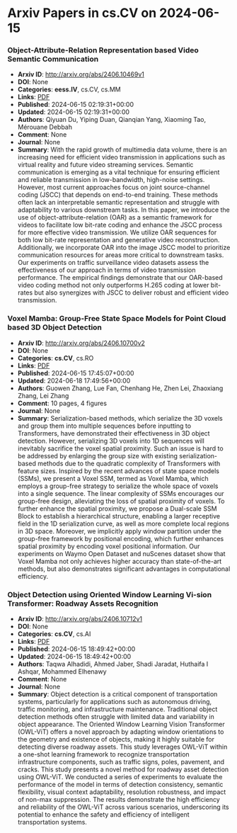 # Arxiv Papers in cs.CV on 2024-06-15
### Object-Attribute-Relation Representation based Video Semantic Communication
- **Arxiv ID**: http://arxiv.org/abs/2406.10469v1
- **DOI**: None
- **Categories**: **eess.IV**, cs.CV, cs.MM
- **Links**: [PDF](http://arxiv.org/pdf/2406.10469v1)
- **Published**: 2024-06-15 02:19:31+00:00
- **Updated**: 2024-06-15 02:19:31+00:00
- **Authors**: Qiyuan Du, Yiping Duan, Qianqian Yang, Xiaoming Tao, Mérouane Debbah
- **Comment**: None
- **Journal**: None
- **Summary**: With the rapid growth of multimedia data volume, there is an increasing need for efficient video transmission in applications such as virtual reality and future video streaming services. Semantic communication is emerging as a vital technique for ensuring efficient and reliable transmission in low-bandwidth, high-noise settings. However, most current approaches focus on joint source-channel coding (JSCC) that depends on end-to-end training. These methods often lack an interpretable semantic representation and struggle with adaptability to various downstream tasks. In this paper, we introduce the use of object-attribute-relation (OAR) as a semantic framework for videos to facilitate low bit-rate coding and enhance the JSCC process for more effective video transmission. We utilize OAR sequences for both low bit-rate representation and generative video reconstruction. Additionally, we incorporate OAR into the image JSCC model to prioritize communication resources for areas more critical to downstream tasks. Our experiments on traffic surveillance video datasets assess the effectiveness of our approach in terms of video transmission performance. The empirical findings demonstrate that our OAR-based video coding method not only outperforms H.265 coding at lower bit-rates but also synergizes with JSCC to deliver robust and efficient video transmission.



### Voxel Mamba: Group-Free State Space Models for Point Cloud based 3D Object Detection
- **Arxiv ID**: http://arxiv.org/abs/2406.10700v2
- **DOI**: None
- **Categories**: **cs.CV**, cs.RO
- **Links**: [PDF](http://arxiv.org/pdf/2406.10700v2)
- **Published**: 2024-06-15 17:45:07+00:00
- **Updated**: 2024-06-18 17:49:56+00:00
- **Authors**: Guowen Zhang, Lue Fan, Chenhang He, Zhen Lei, Zhaoxiang Zhang, Lei Zhang
- **Comment**: 10 pages, 4 figures
- **Journal**: None
- **Summary**: Serialization-based methods, which serialize the 3D voxels and group them into multiple sequences before inputting to Transformers, have demonstrated their effectiveness in 3D object detection. However, serializing 3D voxels into 1D sequences will inevitably sacrifice the voxel spatial proximity. Such an issue is hard to be addressed by enlarging the group size with existing serialization-based methods due to the quadratic complexity of Transformers with feature sizes. Inspired by the recent advances of state space models (SSMs), we present a Voxel SSM, termed as Voxel Mamba, which employs a group-free strategy to serialize the whole space of voxels into a single sequence. The linear complexity of SSMs encourages our group-free design, alleviating the loss of spatial proximity of voxels. To further enhance the spatial proximity, we propose a Dual-scale SSM Block to establish a hierarchical structure, enabling a larger receptive field in the 1D serialization curve, as well as more complete local regions in 3D space. Moreover, we implicitly apply window partition under the group-free framework by positional encoding, which further enhances spatial proximity by encoding voxel positional information. Our experiments on Waymo Open Dataset and nuScenes dataset show that Voxel Mamba not only achieves higher accuracy than state-of-the-art methods, but also demonstrates significant advantages in computational efficiency.



### Object Detection using Oriented Window Learning Vi-sion Transformer: Roadway Assets Recognition
- **Arxiv ID**: http://arxiv.org/abs/2406.10712v1
- **DOI**: None
- **Categories**: **cs.CV**, cs.AI
- **Links**: [PDF](http://arxiv.org/pdf/2406.10712v1)
- **Published**: 2024-06-15 18:49:42+00:00
- **Updated**: 2024-06-15 18:49:42+00:00
- **Authors**: Taqwa Alhadidi, Ahmed Jaber, Shadi Jaradat, Huthaifa I Ashqar, Mohammed Elhenawy
- **Comment**: None
- **Journal**: None
- **Summary**: Object detection is a critical component of transportation systems, particularly for applications such as autonomous driving, traffic monitoring, and infrastructure maintenance. Traditional object detection methods often struggle with limited data and variability in object appearance. The Oriented Window Learning Vision Transformer (OWL-ViT) offers a novel approach by adapting window orientations to the geometry and existence of objects, making it highly suitable for detecting diverse roadway assets. This study leverages OWL-ViT within a one-shot learning framework to recognize transportation infrastructure components, such as traffic signs, poles, pavement, and cracks. This study presents a novel method for roadway asset detection using OWL-ViT. We conducted a series of experiments to evaluate the performance of the model in terms of detection consistency, semantic flexibility, visual context adaptability, resolution robustness, and impact of non-max suppression. The results demonstrate the high efficiency and reliability of the OWL-ViT across various scenarios, underscoring its potential to enhance the safety and efficiency of intelligent transportation systems.



